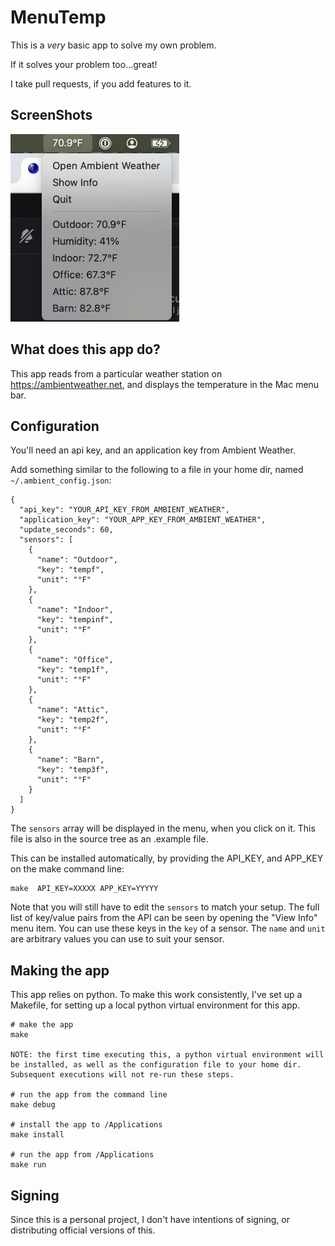 # MenuTemp
This is a *very* basic app to solve my own problem.

If it solves your problem too...great!

I take pull requests, if you add features to it.

## ScreenShots

<img src="images/example.png" height=300>

## What does this app do?

This app reads from a particular weather station on https://ambientweather.net, and displays the temperature in the Mac menu bar.

## Configuration

You'll need an api key, and an application key from Ambient Weather.

Add something similar to the following to a file in your home dir, named `~/.ambient_config.json`:
```
{
  "api_key": "YOUR_API_KEY_FROM_AMBIENT_WEATHER",
  "application_key": "YOUR_APP_KEY_FROM_AMBIENT_WEATHER",
  "update_seconds": 60,
  "sensors": [
    {
      "name": "Outdoor",
      "key": "tempf",
      "unit": "°F"
    },
    {
      "name": "Indoor",
      "key": "tempinf",
      "unit": "°F"
    },
    {
      "name": "Office",
      "key": "temp1f",
      "unit": "°F"
    },
    {
      "name": "Attic",
      "key": "temp2f",
      "unit": "°F"
    },
    {
      "name": "Barn",
      "key": "temp3f",
      "unit": "°F"
    }
  ]
}
```
The `sensors` array will be displayed in the menu, when you click on it.
This file is also in the source tree as an .example file.

This can be installed automatically, by providing the API_KEY, and APP_KEY on the make command line:
```
make  API_KEY=XXXXX APP_KEY=YYYYY
```
Note that you will still have to edit the `sensors` to match your setup.
The full list of key/value pairs from the API can be seen by opening the "View Info" menu item. You can use these keys in the `key` of a sensor. The `name` and `unit` are arbitrary values you can use to suit your sensor.

## Making the app
This app relies on python. To make this work consistently, I've set up a Makefile, for setting up a local python virtual environment for this app.
```
# make the app
make

NOTE: the first time executing this, a python virtual environment will be installed, as well as the configuration file to your home dir.
Subsequent executions will not re-run these steps.

# run the app from the command line
make debug

# install the app to /Applications
make install

# run the app from /Applications
make run
```

## Signing

Since this is a personal project, I don't have intentions of signing, or distributing official versions of this.

